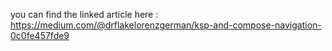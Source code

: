 you can find the linked article here : https://medium.com/@drflakelorenzgerman/ksp-and-compose-navigation-0c0fe457fde9

